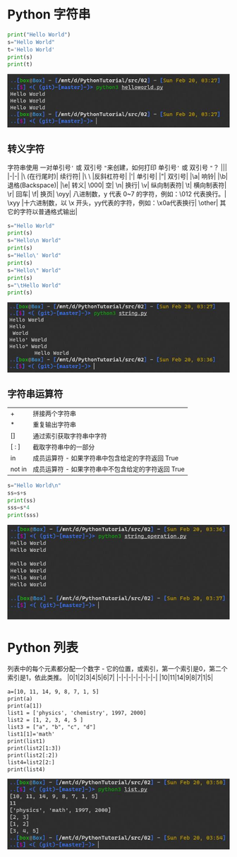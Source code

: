 # Python 字符串
```python
print("Hello World")
s="Hello World"
t='Hello World'
print(s)
print(t)
```
![](/img/02/1.jpg)
## 转义字符
字符串使用 一对单引号`'` 或 双引号 `"`来创建，如何打印 单引号`'` 或 双引号 `"`？
|||
|-|-|
|\ (在行尾时)|	续行符|
|\ \	|反斜杠符号|
|\'|	单引号|
|\"|	双引号|
|\a|	响铃|
|\b|	退格(Backspace)|
|\e|	转义|
\000|	空|
\n|	换行|
\v|	纵向制表符|
\t|	横向制表符|
\r|	回车|
\f|	换页|
\oyy|	八进制数，y 代表 0~7 的字符，例如：\012 代表换行。|
\xyy |十六进制数，以 \x 开头，yy代表的字符，例如：\x0a代表换行|
\other|	其它的字符以普通格式输出|
```python
s="Hello World"
print(s)
s="Hello\n World"
print(s)
s="Hello\' World"
print(s)
s="Hello\" World"
print(s)
s="\tHello World"
print(s)
```
![](/img/02/2.jpg)
## 字符串运算符
|||
|-|-|
|+|拼接两个字符串|
*|	重复输出字符串
[]|	通过索引获取字符串中字符
[ : ]|	截取字符串中的一部分
in|	成员运算符 - 如果字符串中包含给定的字符返回 True
not in	|成员运算符 - 如果字符串中不包含给定的字符返回 True
```python
s="Hello World\n"
ss=s+s
print(ss)
sss=s*4
print(sss)
```
![](/img/02/3.jpg)

# Python 列表

列表中的每个元素都分配一个数字 - 它的位置，或索引，第一个索引是0，第二个索引是1，依此类推。
|0|1|2|3|4|5|6|7|
|-|-|-|-|-|-|-|-|
|10|11|14|9|8|7|1|5|
```
a=[10, 11, 14, 9, 8, 7, 1, 5]
print(a)
print(a[1])
list1 = ['physics', 'chemistry', 1997, 2000]
list2 = [1, 2, 3, 4, 5 ]
list3 = ["a", "b", "c", "d"]
list1[1]='math'
print(list1)
print(list2[1:3])
print(list2[:2])
list4=list2[2:]
print(list4)
```
![](/img/02/4.jpg)

